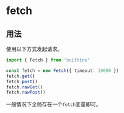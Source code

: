 # fetch

## 用法

使用以下方式发起请求。

```typescript
import { Fetch } from 'builtins'

const fetch = new Fetch({ timeout: 10000 })
fetch.get()
fetch.post()
fetch.rawGet()
fetch.rawPost()
```

一般情况下全局存在一个`fetch`变量即可。
